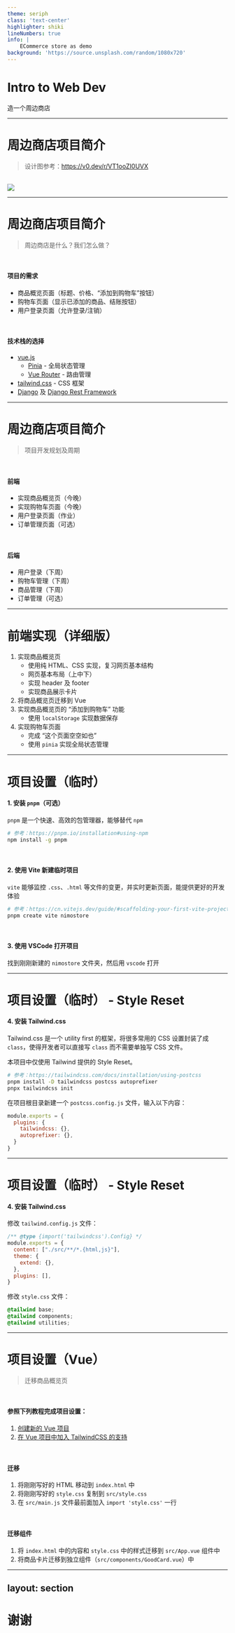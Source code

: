 ```yaml
---
theme: seriph
class: 'text-center'
highlighter: shiki
lineNumbers: true
info: |
    ECommerce store as demo
background: 'https://source.unsplash.com/random/1080x720'
---
```


# Intro to Web Dev

造一个周边商店

---

# 周边商店项目简介

> 设计图参考：https://v0.dev/r/VT1ooZI0UVX

<br />

<div class="w-full h-84" flex items-center justify-center>
  <img class="h-84 aspect-video object-cover" src="/slides/lesson-06/preview.png" />
</div>

---

# 周边商店项目简介

> 周边商店是什么？我们怎么做？

<br />

#### 项目的需求

- 商品概览页面（标题、价格、“添加到购物车”按钮）
- 购物车页面（显示已添加的商品、结账按钮）
- 用户登录页面（允许登录/注销）

<br>

#### 技术栈的选择

- [vue.js](https://cn.vuejs.org/)
  + [Pinia](https://pinia.vuejs.org/zh/) - 全局状态管理
  + [Vue Router](https://router.vuejs.org/) - 路由管理
- [tailwind.css](https://tailwindcss.com/) - CSS 框架
- [Django](https://www.djangoproject.com/) 及 [Django Rest Framework](https://www.django-rest-framework.org/)

---

# 周边商店项目简介

> 项目开发规划及周期

<br />

#### 前端

- 实现商品概览页（今晚）
- 实现购物车页面（今晚）
- 用户登录页面（作业）
- 订单管理页面（可选）

<br />

#### 后端

- 用户登录（下周） 
- 购物车管理（下周）
- 商品管理（下周）
- 订单管理（可选）

---

# 前端实现（详细版）

1. 实现商品概览页
    + 使用纯 HTML、CSS 实现，复习网页基本结构
    + 网页基本布局（上中下）
    + 实现 header 及 footer
    + 实现商品展示卡片
2. 将商品概览页迁移到 Vue
3. 实现商品概览页的 “添加到购物车” 功能
    + 使用 `localStorage` 实现数据保存
4. 实现购物车页面
    + 完成 “这个页面空空如也”
    + 使用 `pinia` 实现全局状态管理

---

# 项目设置（临时）

#### 1. 安装 `pnpm`（可选）

`pnpm` 是一个快速、高效的包管理器，能够替代 `npm`

```bash
# 参考：https://pnpm.io/installation#using-npm
npm install -g pnpm
```

<br>

#### 2. 使用 Vite 新建临时项目

`vite` 能够监控 `.css`、`.html` 等文件的变更，并实时更新页面，能提供更好的开发体验

```bash
# 参考：https://cn.vitejs.dev/guide/#scaffolding-your-first-vite-project
pnpm create vite nimostore
```

<br>

#### 3. 使用 VSCode 打开项目

找到刚刚新建的 `nimostore` 文件夹，然后用 `vscode` 打开

---

# 项目设置（临时） - Style Reset

#### 4. 安装 Tailwind.css

Tailwind.css 是一个 utility first 的框架，将很多常用的 CSS 设置封装了成 `class`，使得开发者可以直接写 `class` 而不需要单独写 CSS 文件。

本项目中仅使用 Tailwind 提供的 Style Reset。

```bash
# 参考：https://tailwindcss.com/docs/installation/using-postcss
pnpm install -D tailwindcss postcss autoprefixer
pnpx tailwindcss init
```

在项目根目录新建一个 `postcss.config.js` 文件，输入以下内容：

```js
module.exports = {
  plugins: {
    tailwindcss: {},
    autoprefixer: {},
  }
}
```

---

# 项目设置（临时） - Style Reset

#### 4. 安装 Tailwind.css

修改 `tailwind.config.js` 文件：

```js
/** @type {import('tailwindcss').Config} */
module.exports = {
  content: ["./src/**/*.{html,js}"],
  theme: {
    extend: {},
  },
  plugins: [],
}
```

修改 `style.css` 文件：

```css
@tailwind base;
@tailwind components;
@tailwind utilities;
```

---

# 项目设置（Vue）

> 迁移商品概览页

<br>

#### 参照下列教程完成项目设置：

1. [创建新的 Vue 项目](https://cn.vuejs.org/guide/quick-start.html#creating-a-vue-application)
2. [在 Vue 项目中加入 TailwindCSS 的支持](https://tailwindcss.com/docs/guides/vite#vue)

<br>

#### 迁移

1. 将刚刚写好的 HTML 移动到 `index.html` 中
2. 将刚刚写好的 `style.css` 复制到 `src/style.css`
3. 在 `src/main.js` 文件最前面加入 `import 'style.css'` 一行

<br>

#### 迁移组件

1. 将 `index.html` 中的内容和 `style.css` 中的样式迁移到 `src/App.vue` 组件中
2. 将商品卡片迁移到独立组件（`src/components/GoodCard.vue`）中

---
layout: section
---

# 谢谢
